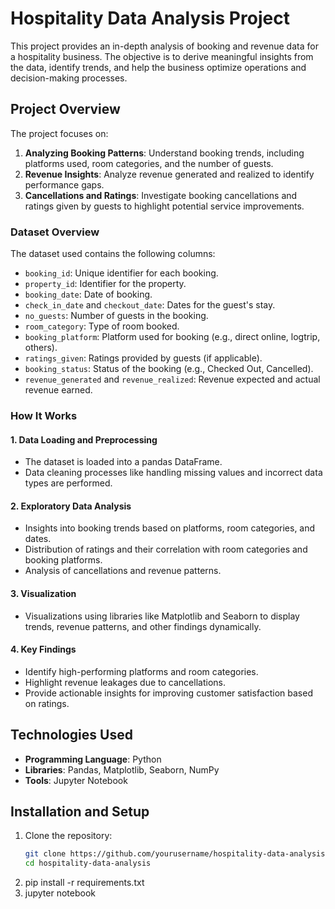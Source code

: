 # Hospitality Data Analysis Project

This project provides an in-depth analysis of booking and revenue data for a hospitality business. The objective is to derive meaningful insights from the data, identify trends, and help the business optimize operations and decision-making processes.

## Project Overview

The project focuses on:

1. **Analyzing Booking Patterns**: Understand booking trends, including platforms used, room categories, and the number of guests.
2. **Revenue Insights**: Analyze revenue generated and realized to identify performance gaps.
3. **Cancellations and Ratings**: Investigate booking cancellations and ratings given by guests to highlight potential service improvements.

### Dataset Overview

The dataset used contains the following columns:
- `booking_id`: Unique identifier for each booking.
- `property_id`: Identifier for the property.
- `booking_date`: Date of booking.
- `check_in_date` and `checkout_date`: Dates for the guest's stay.
- `no_guests`: Number of guests in the booking.
- `room_category`: Type of room booked.
- `booking_platform`: Platform used for booking (e.g., direct online, logtrip, others).
- `ratings_given`: Ratings provided by guests (if applicable).
- `booking_status`: Status of the booking (e.g., Checked Out, Cancelled).
- `revenue_generated` and `revenue_realized`: Revenue expected and actual revenue earned.

### How It Works

#### 1. **Data Loading and Preprocessing**
   - The dataset is loaded into a pandas DataFrame.
   - Data cleaning processes like handling missing values and incorrect data types are performed.

#### 2. **Exploratory Data Analysis**
   - Insights into booking trends based on platforms, room categories, and dates.
   - Distribution of ratings and their correlation with room categories and booking platforms.
   - Analysis of cancellations and revenue patterns.

#### 3. **Visualization**
   - Visualizations using libraries like Matplotlib and Seaborn to display trends, revenue patterns, and other findings dynamically.

#### 4. **Key Findings**
   - Identify high-performing platforms and room categories.
   - Highlight revenue leakages due to cancellations.
   - Provide actionable insights for improving customer satisfaction based on ratings.

## Technologies Used

- **Programming Language**: Python
- **Libraries**: Pandas, Matplotlib, Seaborn, NumPy
- **Tools**: Jupyter Notebook

## Installation and Setup

1. Clone the repository:
   ```bash
   git clone https://github.com/yourusername/hospitality-data-analysis.git
   cd hospitality-data-analysis
2. pip install -r requirements.txt
3. jupyter notebook
